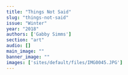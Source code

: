 ```yaml
---
title: "Things Not Said"
slug: "things-not-said"
issue: "Winter"
year: "2018"
authors: ['Gabby Simms']
section: "art"
audio: []
main_image: ""
banner_image: ""
images: ['sites/default/files/IMG0045.JPG']
---
```

